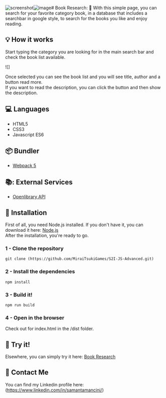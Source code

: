 ![screenshot](https://github.com/MiraiTsukiGames/S2I-JS-Advanced/assets/118011618/762bbe0f-3c0a-4461-8212-56756c23c60c)![image](https://github.com/MiraiTsukiGames/S2I-JS-Advanced/assets/118011618/993da829-bf2d-4d20-b583-30f87903371e)# Book Research: 📖
With this simple page, you can search for your favorite category book, in a database that includes a searchbar in google style, to search for the books you like and enjoy reading.

## :bulb: How it works
Start typing the category you are looking for in the main search bar and check the book list available.

![]

Once selected you can see the book list and you will see title, author and a button read more.<br>
If you want to read the description, you can click the button and then show the description.



## :computer: Languages
* HTML5
* CSS3
* Javascript ES6

## :package: Bundler
* [Webpack 5](https://webpack.js.org/)

## 📚: External Services
* [Openlibrary API](https://openlibrary.org/developers/api)

## :floppy_disk: Installation
First of all, you need Node.js installed.
If you don't have it, you can download it here:
[Node.js](https://nodejs.org/it/download/)<br>
After the installation, you're ready to go.

### 1 - Clone the repository
`git clone (https://github.com/MiraiTsukiGames/S2I-JS-Advanced.git)`
### 2 - Install the dependencies
`npm install`
### 3 - Build it!
`npm run build`

### 4 - Open in the browser
Check out for index.html in the /dist folder.


## 📱  Try it!
Elsewhere, you can simply try it here:
[Book Research](https://bookresearch.netlify.app/)

## :e-mail: Contact Me
You can find my Linkedin profile here: (https://www.linkedin.com/in/samantamancini/)
